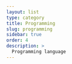 ```yaml
---
layout: list
type: category
title: Programming
slug: programming
sidebar: true
order: 4
description: >
  Programming language
---
```

